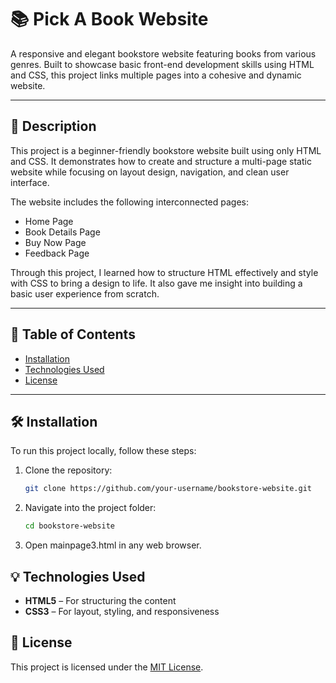 # 📚 Pick A Book Website

A responsive and elegant bookstore website featuring books from various genres. Built to showcase basic front-end development skills using HTML and CSS, this project links multiple pages into a cohesive and dynamic website.

---

## 📖 Description

This project is a beginner-friendly bookstore website built using only HTML and CSS. It demonstrates how to create and structure a multi-page static website while focusing on layout design, navigation, and clean user interface.

The website includes the following interconnected pages:

- Home Page    
- Book Details Page  
- Buy Now Page  
- Feedback Page  

Through this project, I learned how to structure HTML effectively and style with CSS to bring a design to life. It also gave me insight into building a basic user experience from scratch.

---

## 📑 Table of Contents  
- [Installation](#installation)  
- [Technologies Used](#technologies-used)  
- [License](#license)

---

## 🛠️ Installation

To run this project locally, follow these steps:

1. Clone the repository:

   ```bash
   git clone https://github.com/your-username/bookstore-website.git

2. Navigate into the project folder:

   ```bash
   cd bookstore-website

3. Open mainpage3.html in any web browser.

## 💡 Technologies Used

- **HTML5** – For structuring the content  
- **CSS3** – For layout, styling, and responsiveness

## 📜 License

This project is licensed under the [MIT License](https://choosealicense.com/licenses/mit/).  
